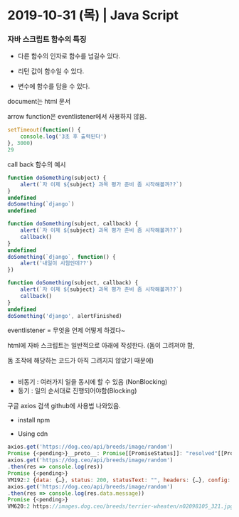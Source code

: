# 2019-10-31 (목) | Java Script

### 자바 스크립트 함수의 특징

- 다른 함수의 인자로 함수를 넘길수 있다.

- 리턴 값이 함수일 수 있다.

- 변수에 함수를 담을 수 있다.



document는 html 문서

arrow function은 eventlistener에서 사용하지 않음.



```javascript
setTimeout(function() {
    console.log('3초 후 출력된다')
}, 3000)
29
```



call back 함수의 예시

```javascript
function doSomething(subject) {
    alert(`자 이제 ${subject} 과목 평가 준비 좀 시작해볼까??`)
}
undefined
doSomething(`django`)
undefined

function doSomething(subject, callback) {
    alert(`자 이제 ${subject} 과목 평가 준비 좀 시작해볼까??`)
	callback()
}
undefined
doSomething(`django`, function() {
	alert('내일이 시험인데??')
})

function doSomething(subject, callback) {
    alert(`자 이제 ${subject} 과목 평가 준비 좀 시작해볼까??`)
	callback()
}
undefined
doSomething('django', alertFinished)
```



eventlistener = 무엇을 언제 어떻게 하겠다~

html에 자바 스크립트는 일반적으로 아래에 작성한다. (돔이 그려져야 함,

돔 조작에 해당하는 코드가 아직 그려지지 않았기 때문에)



```javascript

```



- 비동기 : 여러가지 일을 동시에 할 수 있음 (NonBlocking)
- 동기 : 일의 순서대로 진행되어야함(Blocking)



구글 axios 검색 github에 사용법 나와있음.

- install npm

- Using cdn 



```javascript
axios.get('https://dog.ceo/api/breeds/image/random')
Promise {<pending>}__proto__: Promise[[PromiseStatus]]: "resolved"[[PromiseValue]]: Object
axios.get('https://dog.ceo/api/breeds/image/random')
.then(res => console.log(res))
Promise {<pending>}
VM192:2 {data: {…}, status: 200, statusText: "", headers: {…}, config: {…}, …}config: {url: "https://dog.ceo/api/breeds/image/random", method: "get", headers: {…}, transformRequest: Array(1), transformResponse: Array(1), …}data: message: "https://images.dog.ceo/breeds/pinscher-miniature/n02107312_7.jpg"status: "success"__proto__: Objectheaders: {content-type: "application/json", cache-control: "no-cache, private"}request: XMLHttpRequest {readyState: 4, timeout: 0, withCredentials: false, upload: XMLHttpRequestUpload, onreadystatechange: ƒ, …}status: 200statusText: ""__proto__: Object
axios.get('https://dog.ceo/api/breeds/image/random')
.then(res => console.log(res.data.message))
Promise {<pending>}
VM620:2 https://images.dog.ceo/breeds/terrier-wheaten/n02098105_321.jpg
```





